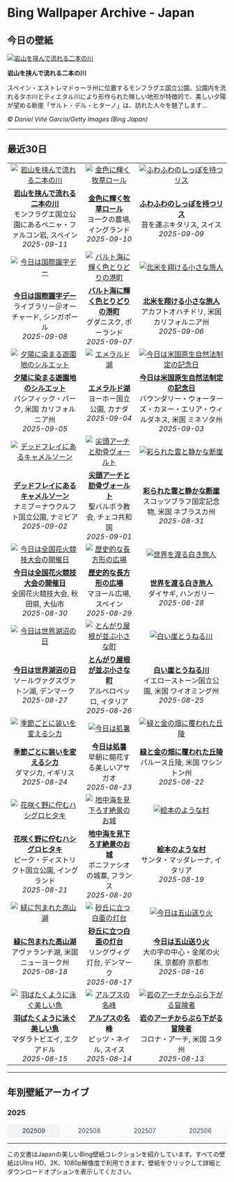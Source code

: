 # Bing Wallpaper Archive - Japan

## 今日の壁紙

[![岩山を挟んで流れる二本の川](https://www.bing.com/th?id=OHR.ExtremaduraJamon_JA-JP6016561282_UHD.jpg&pid=hp&w=2560)](https://bing.codexun.com/jp/detail/20250911)

**岩山を挟んで流れる二本の川**

スペイン・エストレマドゥーラ州に位置するモンフラグエ国立公園。公園内を流れるタホ川とティエタル川により形作られた険しい地形が特徴的で、美しい夕陽が望める断崖「サルト・デル・ヒターノ」は、訪れた人々を魅了します…

*© Daniel Viñé Garcia/Getty Images (Bing Japan)*

---

## 最近30日

| | | |
|:---:|:---:|:---:|
| [![岩山を挟んで流れる二本の川](https://www.bing.com/th?id=OHR.ExtremaduraJamon_JA-JP6016561282_UHD.jpg&pid=hp&w=2560)](https://bing.codexun.com/jp/detail/20250911) | [![金色に輝く牧草ロール](https://www.bing.com/th?id=OHR.YorkshireHay_JA-JP4491584308_UHD.jpg&pid=hp&w=2560)](https://bing.codexun.com/jp/detail/20250910) | [![ふわふわのしっぽを持つリス](https://www.bing.com/th?id=OHR.SwissSquirrel_JA-JP3789357030_UHD.jpg&pid=hp&w=2560)](https://bing.codexun.com/jp/detail/20250909) | 
| **[岩山を挟んで流れる二本の川](https://bing.codexun.com/jp/detail/20250911)**<br>モンフラグエ国立公園にあるペニャ・ファルコン岩, スペイン<br>*2025-09-11* | **[金色に輝く牧草ロール](https://bing.codexun.com/jp/detail/20250910)**<br>ヨークの農場, イングランド<br>*2025-09-10* | **[ふわふわのしっぽを持つリス](https://bing.codexun.com/jp/detail/20250909)**<br>苔を運ぶキタリス, スイス<br>*2025-09-09* | 
| [![今日は国際識字デー](https://www.bing.com/th?id=OHR.OrchardLibrary_JA-JP1251489199_UHD.jpg&pid=hp&w=2560)](https://bing.codexun.com/jp/detail/20250908) | [![バルト海に輝く色とりどりの港町](https://www.bing.com/th?id=OHR.BlueGdansk_JA-JP0907344323_UHD.jpg&pid=hp&w=2560)](https://bing.codexun.com/jp/detail/20250907) | [![北米を翔ける小さな旅人](https://www.bing.com/th?id=OHR.RufousHummer_JA-JP7090993703_UHD.jpg&pid=hp&w=2560)](https://bing.codexun.com/jp/detail/20250906) | 
| **[今日は国際識字デー](https://bing.codexun.com/jp/detail/20250908)**<br>ライブラリー＠オーチャード, シンガポール<br>*2025-09-08* | **[バルト海に輝く色とりどりの港町](https://bing.codexun.com/jp/detail/20250907)**<br>グダニスク, ポーランド<br>*2025-09-07* | **[北米を翔ける小さな旅人](https://bing.codexun.com/jp/detail/20250906)**<br>アカフトオハチドリ, 米国 カリフォルニア州<br>*2025-09-06* | 
| [![夕陽に染まる遊園地のシルエット](https://www.bing.com/th?id=OHR.SunsetPier_JA-JP6277978338_UHD.jpg&pid=hp&w=2560)](https://bing.codexun.com/jp/detail/20250905) | [![エメラルド湖](https://www.bing.com/th?id=OHR.YohoNP_JA-JP5965096200_UHD.jpg&pid=hp&w=2560)](https://bing.codexun.com/jp/detail/20250904) | [![今日は米国原生自然法制定の記念日](https://www.bing.com/th?id=OHR.MinnesotaWaters_JA-JP5876109313_UHD.jpg&pid=hp&w=2560)](https://bing.codexun.com/jp/detail/20250903) | 
| **[夕陽に染まる遊園地のシルエット](https://bing.codexun.com/jp/detail/20250905)**<br>パシフィック・パーク, 米国 カリフォルニア州<br>*2025-09-05* | **[エメラルド湖](https://bing.codexun.com/jp/detail/20250904)**<br>ヨーホー国立公園, カナダ<br>*2025-09-04* | **[今日は米国原生自然法制定の記念日](https://bing.codexun.com/jp/detail/20250903)**<br>バウンダリー・ウォーターズ・カヌー・エリア・ウィルダネス, 米国 ミネソタ州<br>*2025-09-03* | 
| [![デッドフレイにあるキャメルソーン](https://www.bing.com/th?id=OHR.DeadvleiTrees_JA-JP5847596989_UHD.jpg&pid=hp&w=2560)](https://bing.codexun.com/jp/detail/20250902) | [![尖頭アーチと肋骨ヴォールト](https://www.bing.com/th?id=OHR.SaintBarbaras_JA-JP5804029970_UHD.jpg&pid=hp&w=2560)](https://bing.codexun.com/jp/detail/20250901) | [![彩られた雲と静かな断崖](https://www.bing.com/th?id=OHR.ScottsBluff_JA-JP5785584590_UHD.jpg&pid=hp&w=2560)](https://bing.codexun.com/jp/detail/20250831) | 
| **[デッドフレイにあるキャメルソーン](https://bing.codexun.com/jp/detail/20250902)**<br>ナミブ＝ナウクルフト国立公園, ナミビア<br>*2025-09-02* | **[尖頭アーチと肋骨ヴォールト](https://bing.codexun.com/jp/detail/20250901)**<br>聖バルボラ教会, チェコ共和国<br>*2025-09-01* | **[彩られた雲と静かな断崖](https://bing.codexun.com/jp/detail/20250831)**<br>スコッツブラフ国定記念物, 米国 ネブラスカ州<br>*2025-08-31* | 
| [![今日は全国花火競技大会の開催日](https://www.bing.com/th?id=OHR.OmagariFireworks2025_JA-JP5692415884_UHD.jpg&pid=hp&w=2560)](https://bing.codexun.com/jp/detail/20250830) | [![歴史的な長方形の広場](https://www.bing.com/th?id=OHR.PlazaMayor_JA-JP5661212297_UHD.jpg&pid=hp&w=2560)](https://bing.codexun.com/jp/detail/20250829) | [![世界を渡る白き旅人](https://www.bing.com/th?id=OHR.WhiteEgret_JA-JP5628214526_UHD.jpg&pid=hp&w=2560)](https://bing.codexun.com/jp/detail/20250828) | 
| **[今日は全国花火競技大会の開催日](https://bing.codexun.com/jp/detail/20250830)**<br>全国花火競技大会, 秋田県, 大仙市<br>*2025-08-30* | **[歴史的な長方形の広場](https://bing.codexun.com/jp/detail/20250829)**<br>マヨール広場, スペイン<br>*2025-08-29* | **[世界を渡る白き旅人](https://bing.codexun.com/jp/detail/20250828)**<br>ダイサギ, ハンガリー<br>*2025-08-28* | 
| [![今日は世界湖沼の日](https://www.bing.com/th?id=OHR.FaroeLake_JA-JP5563873968_UHD.jpg&pid=hp&w=2560)](https://bing.codexun.com/jp/detail/20250827) | [![とんがり屋根が並ぶ小さな町](https://www.bing.com/th?id=OHR.TrulliHouses_JA-JP5521004094_UHD.jpg&pid=hp&w=2560)](https://bing.codexun.com/jp/detail/20250826) | [![白い崖とうねる川](https://www.bing.com/th?id=OHR.YellowstoneRiver_JA-JP5485264478_UHD.jpg&pid=hp&w=2560)](https://bing.codexun.com/jp/detail/20250825) | 
| **[今日は世界湖沼の日](https://bing.codexun.com/jp/detail/20250827)**<br>ソールヴァグスヴァトン湖, デンマーク<br>*2025-08-27* | **[とんがり屋根が並ぶ小さな町](https://bing.codexun.com/jp/detail/20250826)**<br>アルベロベッロ, イタリア<br>*2025-08-26* | **[白い崖とうねる川](https://bing.codexun.com/jp/detail/20250825)**<br>イエローストーン国立公園, 米国 ワイオミング州<br>*2025-08-25* | 
| [![季節ごとに装いを変えるシカ](https://www.bing.com/th?id=OHR.CervusDama_JA-JP5457977522_UHD.jpg&pid=hp&w=2560)](https://bing.codexun.com/jp/detail/20250824) | [![今日は処暑](https://www.bing.com/th?id=OHR.Morningglory2025_JA-JP5429610056_UHD.jpg&pid=hp&w=2560)](https://bing.codexun.com/jp/detail/20250823) | [![緑と金の畑に覆われた丘陵](https://www.bing.com/th?id=OHR.PalouseWA_JA-JP5363056424_UHD.jpg&pid=hp&w=2560)](https://bing.codexun.com/jp/detail/20250822) | 
| **[季節ごとに装いを変えるシカ](https://bing.codexun.com/jp/detail/20250824)**<br>ダマジカ, イギリス<br>*2025-08-24* | **[今日は処暑](https://bing.codexun.com/jp/detail/20250823)**<br>早朝に開花する美しいアサガオ<br>*2025-08-23* | **[緑と金の畑に覆われた丘陵](https://bing.codexun.com/jp/detail/20250822)**<br>パルース丘陵, 米国 ワシントン州<br>*2025-08-22* | 
| [![花咲く野に佇むハシグロヒタキ](https://www.bing.com/th?id=OHR.WheatearBird_JA-JP4532304114_UHD.jpg&pid=hp&w=2560)](https://bing.codexun.com/jp/detail/20250821) | [![地中海を見下ろす絶景のお城](https://www.bing.com/th?id=OHR.CitadelBonifacio_JA-JP4122292062_UHD.jpg&pid=hp&w=2560)](https://bing.codexun.com/jp/detail/20250820) | [![絵本のような村](https://www.bing.com/th?id=OHR.SantaMaddalena_JA-JP3939499195_UHD.jpg&pid=hp&w=2560)](https://bing.codexun.com/jp/detail/20250819) | 
| **[花咲く野に佇むハシグロヒタキ](https://bing.codexun.com/jp/detail/20250821)**<br>ピーク・ディストリクト国立公園, イングランド<br>*2025-08-21* | **[地中海を見下ろす絶景のお城](https://bing.codexun.com/jp/detail/20250820)**<br>ボニファシオの城塞, フランス<br>*2025-08-20* | **[絵本のような村](https://bing.codexun.com/jp/detail/20250819)**<br>サンタ・マッダレーナ, イタリア<br>*2025-08-19* | 
| [![緑に包まれた高山湖](https://www.bing.com/th?id=OHR.AvalancheLake_JA-JP3739900372_UHD.jpg&pid=hp&w=2560)](https://bing.codexun.com/jp/detail/20250818) | [![砂丘に立つ白亜の灯台](https://www.bing.com/th?id=OHR.LyngvigLighthouse_JA-JP3502925142_UHD.jpg&pid=hp&w=2560)](https://bing.codexun.com/jp/detail/20250817) | [![今日は五山送り火](https://www.bing.com/th?id=OHR.Okuribi2025_JA-JP4621795615_UHD.jpg&pid=hp&w=2560)](https://bing.codexun.com/jp/detail/20250816) | 
| **[緑に包まれた高山湖](https://bing.codexun.com/jp/detail/20250818)**<br>アヴァランチ湖, 米国 ニューヨーク州<br>*2025-08-18* | **[砂丘に立つ白亜の灯台](https://bing.codexun.com/jp/detail/20250817)**<br>リングヴィグ灯台, デンマーク<br>*2025-08-17* | **[今日は五山送り火](https://bing.codexun.com/jp/detail/20250816)**<br>大の字の中心・金尾の火床, 京都府 京都市<br>*2025-08-16* | 
| [![羽ばたくように泳ぐ美しい魚](https://www.bing.com/th?id=OHR.SpottedEagleRay_JA-JP3008170568_UHD.jpg&pid=hp&w=2560)](https://bing.codexun.com/jp/detail/20250815) | [![アルプスの名峰](https://www.bing.com/th?id=OHR.PizNairPeak_JA-JP2425115607_UHD.jpg&pid=hp&w=2560)](https://bing.codexun.com/jp/detail/20250814) | [![岩のアーチからぶら下がる冒険者](https://www.bing.com/th?id=OHR.CoronaArch_JA-JP2223848865_UHD.jpg&pid=hp&w=2560)](https://bing.codexun.com/jp/detail/20250813) | 
| **[羽ばたくように泳ぐ美しい魚](https://bing.codexun.com/jp/detail/20250815)**<br>マダラトビエイ, エクアドル<br>*2025-08-15* | **[アルプスの名峰](https://bing.codexun.com/jp/detail/20250814)**<br>ピッツ・ネイル, スイス<br>*2025-08-14* | **[岩のアーチからぶら下がる冒険者](https://bing.codexun.com/jp/detail/20250813)**<br>コロナ・アーチ, 米国 ユタ州<br>*2025-08-13* | 


---

## 年別壁紙アーカイブ

### 2025
<div style="display: grid; grid-template-columns: repeat(auto-fit, minmax(80px, 1fr)); gap: 6px; margin: 12px 0;">
<a href="https://bing.codexun.com/jp/archive/202509" style="padding: 6px 12px; font-size: 14px; border-radius: 6px; box-shadow: 0 1px 2px rgba(0,0,0,0.1); background-color: #f3f4f6; color: #374151; text-decoration: none; text-align: center; transition: background-color 0.2s ease; font-weight: 500;">202509</a>
<a href="https://bing.codexun.com/jp/archive/202508" style="padding: 6px 12px; font-size: 14px; border-radius: 6px; box-shadow: 0 1px 2px rgba(0,0,0,0.1); background-color: #f9fafb; color: #374151; text-decoration: none; text-align: center; transition: background-color 0.2s ease;">202508</a>
<a href="https://bing.codexun.com/jp/archive/202507" style="padding: 6px 12px; font-size: 14px; border-radius: 6px; box-shadow: 0 1px 2px rgba(0,0,0,0.1); background-color: #f9fafb; color: #374151; text-decoration: none; text-align: center; transition: background-color 0.2s ease;">202507</a>
<a href="https://bing.codexun.com/jp/archive/202506" style="padding: 6px 12px; font-size: 14px; border-radius: 6px; box-shadow: 0 1px 2px rgba(0,0,0,0.1); background-color: #f9fafb; color: #374151; text-decoration: none; text-align: center; transition: background-color 0.2s ease;">202506</a>
</div>



---

この文書はJapanの美しいBing壁紙コレクションを紹介しています。すべての壁紙はUltra HD、2K、1080p解像度で利用できます。壁紙をクリックして詳細とダウンロードオプションを表示してください。
